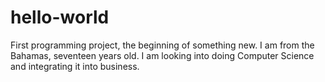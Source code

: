 # hello-world
First programming project, the beginning of something new. I am from the Bahamas, seventeen years old. I am looking into doing Computer Science and integrating it into business.
